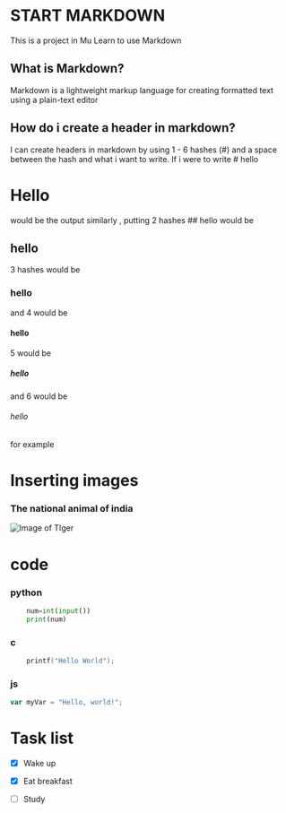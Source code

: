 # START MARKDOWN
This is a project in Mu Learn to use Markdown
## What is Markdown?
Markdown is a lightweight markup language for creating formatted text using a plain-text editor
## How do i create a header in markdown?
I can create headers in markdown by using 1 - 6 hashes (#) and a space between the hash and what i want to write.
If i were to write # hello
# Hello
would be the output
similarly ,
putting 2 hashes ## hello would be
## hello
3 hashes would be 
### hello
and 4 would be
#### hello
5 would be
##### hello
and 6 would be 
###### hello

for example 
# Inserting images
### The national animal of india 
![Image of TIger](https://files.worldwildlife.org/wwfcmsprod/images/Tiger_resting_Bandhavgarh_National_Park_India/hero_small/6aofsvaglm_Medium_WW226365.jpg)
# code
### python
~~~ python
    num=int(input())
    print(num) 
~~~
### c
~~~ c
    printf("Hello World");
~~~
### js
``` javascript
var myVar = "Hello, world!";
```
# Task list
- [x] Wake up
- [x] Eat breakfast
- [ ] Study
      
